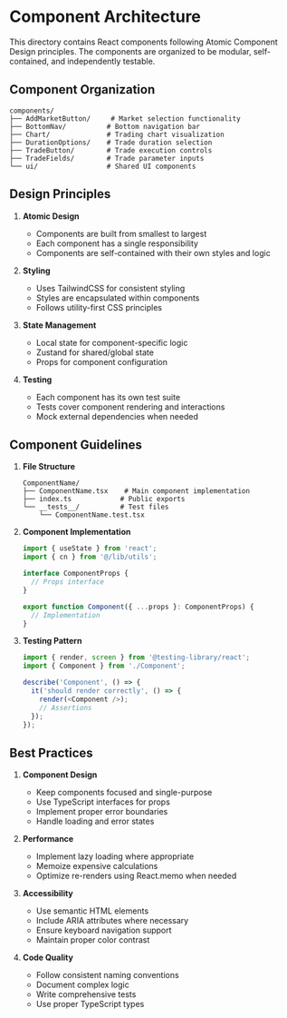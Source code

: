 # Component Architecture

This directory contains React components following Atomic Component Design principles. The components are organized to be modular, self-contained, and independently testable.

## Component Organization

```
components/
├── AddMarketButton/     # Market selection functionality
├── BottomNav/          # Bottom navigation bar
├── Chart/              # Trading chart visualization
├── DurationOptions/    # Trade duration selection
├── TradeButton/        # Trade execution controls
├── TradeFields/        # Trade parameter inputs
└── ui/                 # Shared UI components
```

## Design Principles

1. **Atomic Design**
   - Components are built from smallest to largest
   - Each component has a single responsibility
   - Components are self-contained with their own styles and logic

2. **Styling**
   - Uses TailwindCSS for consistent styling
   - Styles are encapsulated within components
   - Follows utility-first CSS principles

3. **State Management**
   - Local state for component-specific logic
   - Zustand for shared/global state
   - Props for component configuration

4. **Testing**
   - Each component has its own test suite
   - Tests cover component rendering and interactions
   - Mock external dependencies when needed

## Component Guidelines

1. **File Structure**
   ```
   ComponentName/
   ├── ComponentName.tsx    # Main component implementation
   ├── index.ts            # Public exports
   └── __tests__/          # Test files
       └── ComponentName.test.tsx
   ```

2. **Component Implementation**
   ```typescript
   import { useState } from 'react';
   import { cn } from '@/lib/utils';

   interface ComponentProps {
     // Props interface
   }

   export function Component({ ...props }: ComponentProps) {
     // Implementation
   }
   ```

3. **Testing Pattern**
   ```typescript
   import { render, screen } from '@testing-library/react';
   import { Component } from './Component';

   describe('Component', () => {
     it('should render correctly', () => {
       render(<Component />);
       // Assertions
     });
   });
   ```

## Best Practices

1. **Component Design**
   - Keep components focused and single-purpose
   - Use TypeScript interfaces for props
   - Implement proper error boundaries
   - Handle loading and error states

2. **Performance**
   - Implement lazy loading where appropriate
   - Memoize expensive calculations
   - Optimize re-renders using React.memo when needed

3. **Accessibility**
   - Use semantic HTML elements
   - Include ARIA attributes where necessary
   - Ensure keyboard navigation support
   - Maintain proper color contrast

4. **Code Quality**
   - Follow consistent naming conventions
   - Document complex logic
   - Write comprehensive tests
   - Use proper TypeScript types
